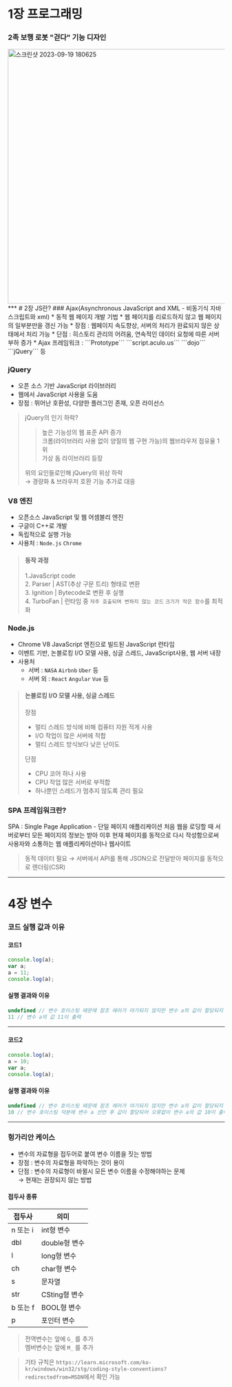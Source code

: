 # 1장 프로그래밍
### 2족 보행 로봇 "걷다" 기능 디자인
<img width="591" alt="스크린샷 2023-09-19 180625" src="https://github.com/semo24/202302-illegalstudy-JS/assets/114640459/4bb7f522-01e6-4224-9a1d-54d8572f9a47">
***
# 2장 JS란?
### Ajax(Asynchronous JavaScript and XML - 비동기식 자바스크립트와 xml)
* 동적 웹 페이지 개발 기법
* 웹 페이지를 리로드하지 않고 웹 페이지의 일부분만을 갱신 가능
* 장점 : 웹페이지 속도향상, 서버의 처리가 완료되지 않은 상태에서 처리 가능
* 단점 : 히스토리 관리의 어려움, 연속적인 데이터 요청에 따른 서버 부하 증가
* Ajax 프레임워크 : ```Prototype``` ```script.aculo.us``` ```dojo``` ```jQuery``` 등
  
### jQuery
* 오픈 소스 기반 JavaScript 라이브러리
* 웹에서 JavaScript 사용을 도움
* 장점 : 뛰어난 호환성, 다양한 플러그인 존재, 오픈 라이선스

> jQuery의 인기 하락?
>    > 높은 기능성의 웹 표준 API 증가   
>    > 크롬(라이브러리 사용 없이 양질의 웹 구현 가능)의 웹브라우저 점유율 1위   
>    > 가상 돔 라이브러리 등장
> 
> 위의 요인들로인해 jQuery의 위상 하락   
> &rightarrow; 경량화 & 브라우저 호환 기능 추가로 대응

### V8 엔진
* 오픈소스 JavaScript 및 웹 어셈블리 엔진
* 구글이 C++로 개발
* 독립적으로 실행 가능
* 사용처 : ```Node.js``` ```Chrome```

> #### 동작 과정
> 1.JavaScript code   
> 2. Parser | AST(추상 구문 트리) 형태로 변환   
> 3. Ignition | Bytecode로 변환 후 실행   
> 4. TurboFan | 런타임 중 ```자주 호출되며 변하지 않는 코드``` ```크기가 작은 함수```를 최적화

### Node.js
* Chrome V8 JavaScript 엔진으로 빌드된 JavaScript 런타임
* 이벤트 기반, 논블로킹 I/O 모델 사용, 싱글 스레드, JavaScript사용, 웹 서버 내장
* 사용처
  * 서버 : ```NASA``` ```Airbnb``` ```Uber``` 등
  * 서버 외 : ```React``` ```Angular``` ```Vue``` 등

> #### 논블로킹 I/O 모델 사용, 싱글 스레드   
> 장점
> * 멀티 스레드 방식에 비해 컴퓨터 자원 적게 사용
> * I/O 작업이 많은 서버에 적합
> * 멀티 스레드 방식보다 낮은 난이도
> 
> 단점
> * CPU 코어 하나 사용
> * CPU 작업 많은 서버로 부적합
> * 하나뿐인 스레드가 멈추지 않도록 관리 필요

### SPA 프레임워크란?
SPA : Single Page Application - 단일 페이지 애플리케이션
처음 웹을 로딩할 때 서버로부터 모든 페이지의 정보는 받아 이후 현재 페이지를 동적으로 다시 작성함으로써 사용자와 소통하는 웹 애플리케이션이나 웹사이트
> 동적 데이터 필요 &rightarrow; 서버에서 API를 통해 JSON으로 전달받아 페이지를 동적으로 렌더링(CSR)
***
# 4장 변수
### 코드 실행 값과 이유
#### 코드1
```js
console.log(a);
var a;
a = 11;
console.log(a);
```
#### 실행 결과와 이유
```js
undefined // 변수 호이스팅 때문에 참조 에러가 야기되지 않지만 변수 a의 값이 할당되지 않아 undefined 출력
11 // 변수 a의 값 11이 출력
```
***
#### 코드2
```js
console.log(a);
a = 10;
var a;
console.log(a);
```
#### 실행 결과와 이유
```js
undefined // 변수 호이스팅 때문에 참조 에러가 야기되지 않지만 변수 a의 값이 할당되지 않아 undefined 출력
10 // 변수 호이스팅 덕분에 변수 a 선언 후 값이 할당되어 오류없이 변수 a의 값 10이 출력
```
***
### 헝가리안 케이스
* 변수의 자료형을 접두어로 붙여 변수 이름을 짓는 방법
* 장점 : 변수의 자료형을 파악하는 것이 용이
* 단점 : 변수의 자료형이 바뀔시 모든 변수 이름을 수정해야하는 문제   
  &rightarrow; 현재는 권장되지 않는 방법   
#### 접두사 종류
|접두사|의미|
|---|---|
|n 또는 i|int형 변수|
|dbl|double형 변수|
|l|long형 변수|
|ch|char형 변수|
|s|문자열|
|str|CSting형 변수|
|b 또는 f|BOOL형 변수|
|p|포인터 변수|
> 전역변수는 앞에 ```G_``` 를 추가  
> 멤버변수는 앞에 ```M_``` 를 추가

> 기타 규칙은 ```https://learn.microsoft.com/ko-kr/windows/win32/stg/coding-style-conventions?redirectedfrom=MSDN```에서 확인 가능
